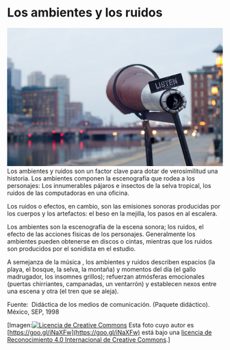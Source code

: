 # Los ambientes y los ruidos

  

![Micro](img/Microfono_ambiente.jpg "Micro")Los ambientes y ruidos son un factor clave para dotar de verosimilitud una historia. Los ambientes componen la escenografía que rodea a los personajes: Los innumerables pájaros e insectos de la selva tropical, los ruidos de las computadoras en una oficina.  

  
Los ruidos o efectos, en cambio, son las emisiones sonoras producidas por los cuerpos y los artefactos: el beso en la mejilla, los pasos en al escalera.  
  
Los ambientes son la escenografía de la escena sonora; los ruidos, el efecto de las acciones físicas de los personajes. Generalmente los ambientes pueden obtenerse en discos o cintas, mientras que los ruidos son producidos por el sonidista en el estudio.  
  
A semejanza de la música , los ambientes y ruidos describen espacios (la playa, el bosque, la selva, la montaña) y momentos del día (el gallo madrugador, los insomnes grillos); refuerzan atmósferas emocionales (puertas chirriantes, campanadas, un ventarrón) y establecen nexos entre una escena y otra (el tren que se aleja). 

Fuente:  Didáctica de los medios de comunicación. (Paquete didáctico). México, SEP, 1998 


\[Imagen:[![Licencia de Creative Commons](https://i.creativecommons.org/l/by/4.0/80x15.png)](http://creativecommons.org/licenses/by/4.0/) Esta foto cuyo autor es [https://goo.gl/iNaXFw](https://goo.gl/iNaXFw) está bajo una [licencia de Reconocimiento 4.0 Internacional de Creative Commons](http://creativecommons.org/licenses/by/4.0/).\]
